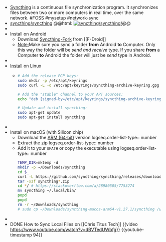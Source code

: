 - [Syncthing](https://syncthing.net/) is a continuous file synchronization program. It synchronizes files between two or more computers in real time, over the same network. #FOSS #mysetup #network-sync
- [syncthing/syncthing](https://github.com/syncthing/syncthing)
  @@html: <a href="https://github.com/syncthing/syncthing/"><img src="https://github-readme-stats-astronomer.vercel.app/api/pin/?username=syncthing&repo=syncthing&theme=tokyonight" alt="syncthing/syncthing/"/></a>@@
-
- Install on Android
	- Download [Syncthing-Fork](https://f-droid.org/repository/browse/?fdid=com.github.catfriend1.syncthingandroid) from [[F-Droid]]
	- <ins>Note:</ins>Make sure you sync a folder **from** Android **to** Computer. Only this way the folder will be *send and receive* type. If you share **from** a Computer **to** Android the folder will just be *send* type in Android.
-
- [Install](https://apt.syncthing.net/) on Linux
	- ```bash
	  # Add the release PGP keys:
	  sudo mkdir -p /etc/apt/keyrings
	  sudo curl -L -o /etc/apt/keyrings/syncthing-archive-keyring.gpg https://syncthing.net/release-key.gpg
	  
	  # Add the "stable" channel to your APT sources:
	  echo "deb [signed-by=/etc/apt/keyrings/syncthing-archive-keyring.gpg] https://apt.syncthing.net/ syncthing stable" | sudo tee /etc/apt/sources.list.d/syncthing.list
	  
	  # Update and install syncthing:
	  sudo apt-get update
	  sudo apt-get install syncthing
	  ```
-
- Install on macOS (with Silicon chip)
	- Download the [ARM (64‑bit)](https://github.com/syncthing/syncthing/releases/download/v1.27.1/syncthing-macos-arm64-v1.27.1.zip) version
	  logseq.order-list-type:: number
	- Extract the zip
	  logseq.order-list-type:: number
	- Add it to your `$PATH` or copy the executable using
	  logseq.order-list-type:: number
	  ```bash
	  TEMP_DIR=mktemp -d
	  mkdir -p ~/Downloads/syncthing
	  cd $_
	  curl -L https://github.com/syncthing/syncthing/releases/download/v1.27.2/syncthing-macos-arm64-v1.27.2.zip --output "syncthing-macos-arm64-v1.27.2.zip"
	  tar -xzf syncthing*.zip
	  cd */ # https://stackoverflow.com/a/28980505/7753274
	  mv syncthing ~/.local/bin/
	  popd
	  popd
	  rm -r ~/Downloads/syncthing
	  # sudo cp ~/Downloads/syncthing-macos-arm64-v1.27.1/syncthing /usr/local/bin/syncthing
	  ```
-
- DONE How to Sync Local Files on [[Chris Titus Tech]]
  {{video https://www.youtube.com/watch?v=dBVTedUWbfg}}
  {{youtube-timestamp 94}}